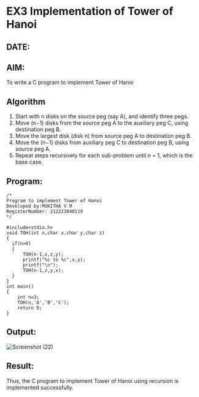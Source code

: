 # EX3 Implementation of Tower of Hanoi
## DATE:
## AIM:
To write a C program to implement Tower of Hanoi

## Algorithm
1. Start with n disks on the source peg (say A), and identify three pegs.
2. Move (n−1) disks from the source peg A to the auxiliary peg C, using destination peg B.
3. Move the largest disk (disk n) from source peg A to destination peg B.
4. Move the (n−1) disks from auxiliary peg C to destination peg B, using source peg A. 
5. Repeat steps recursively for each sub-problem until n = 1, which is the base case.  

## Program:
```
/*
Program to implement Tower of Hanoi
Developed by:MUKITHA V M 
RegisterNumber: 212223040119
*/
```
```
#include<stdio.h>
void TOH(int n,char x,char y,char z)
{
  if(n>0)
  {
      TOH(n-1,x,z,y);
      printf("%c to %c",x,y);
      printf("\n");
      TOH(n-1,z,y,x);
  }
}
int main()
{
    int n=3;
    TOH(n,'A','B','C');
    return 0;
}
```
## Output:
![Screenshot (22)](https://github.com/user-attachments/assets/e49ab352-8c84-4118-b776-8dd25d9be2a2)



## Result:
Thus, the C program to implement Tower of Hanoi using recursion is implemented successfully.
